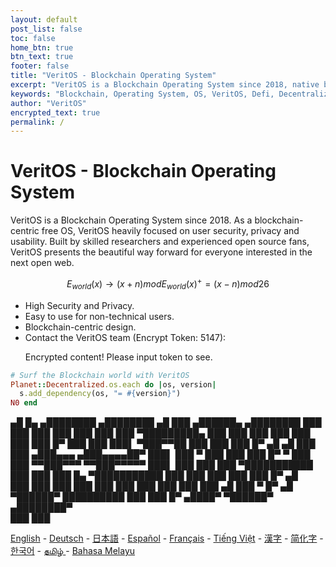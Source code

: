 ```yaml
---
layout: default
post_list: false
toc: false
home_btn: true
btn_text: true
footer: false
title: "VeritOS - Blockchain Operating System"
excerpt: "VeritOS is a Blockchain Operating System since 2018, native blockchain-orintend designed focusing on user security, privacy and usability"
keywords: "Blockchain, Operating System, OS, VeritOS, Defi, Decentralized, Open Source, Bitcoin, Ethereum, Wallet, Mining"
author: "VeritOS"
encrypted_text: true
permalink: /
---
```


# VeritOS - Blockchain Operating System

VeritOS is a Blockchain Operating System since 2018. As a blockchain-centric free OS, VeritOS heavily focused on user security, privacy and usability. Built by skilled researchers and experienced open source fans, VeritOS presents the beautiful way forward for everyone interested in the next open web.

$$
E_{world}(x)\rightarrow (x+n) mod E_{world}(x)^{+} = (x-n) mod 26 
$$

* High Security and Privacy.
* Easy to use for non-technical users.
* Blockchain-centric design.
* Contact the VeritOS team (Encrypt Token: 5147): 
  <p class="encrypted" id="ZER7V3r2Ps+rj3HROaB2LAQb1Zxdbzb4qS9VA/mKsq7QmWR+x8Bg==">Encrypted content! Please input token to see.</p>

```ruby
# Surf the Blockchain world with VeritOS
Planet::Decentralized.os.each do |os, version|
  s.add_dependency(os, "= #{version}")
N0 end
```

   ▄█    █▄     ▄████████    ▄████████  ▄█      ███      ▄██████▄     ▄████████ 
  ███    ███   ███    ███   ███    ███ ███  ▀█████████▄ ███    ███   ███    ███ 
  ███    ███   ███    █▀    ███    ███ ███▌    ▀███▀▀██ ███    ███   ███    █▀  ▄█  ▄█ 
  ███    ███  ▄███▄▄▄      ▄███▄▄▄▄██▀ ███▌     ███   ▀ ███    ███   ███          █▀   ▀
  ███    ███ ▀▀███▀▀▀     ▀▀███▀▀▀▀▀   ███▌     ███     ███    ███ ▀███████████ 
  ███    ███   ███    █▄  ▀███████████ ███      ███     ███    ███          ███    █▀  ▄█  
  ███    ███   ███    ███   ███    ███ ███      ███     ███    ███    ▄█    ███   ▀  █▀  ▄█  
   ▀██████▀    ██████████   ███    ███ █▀      ▄████▀    ▀██████▀   ▄████████▀  
                                                                                                                                                                                                                                          ███    ███                                                                       


[English](https://veritos.org/) - [Deutsch](de) - [日本語](ja) - [Español](es) - [Français](fr) - [Tiếng Việt](vi) - [漢字](zh-hant) - [简化字](zh-hans) - [한국어](ko) - [தமிழ் ](ta) - [Bahasa Melayu](ms)

